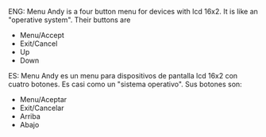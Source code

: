 
ENG: Menu Andy is a four button menu for devices with lcd 16x2. It is like an "operative system".
Their buttons are
* Menu/Accept 
* Exit/Cancel
* Up
* Down



ES: Menu Andy es un menu para dispositivos de pantalla lcd 16x2 con cuatro botones. Es casi como un "sistema operativo".
Sus botones son:
* Menu/Aceptar
* Exit/Cancelar
* Arriba
* Abajo
